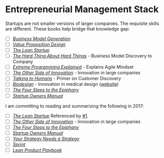 # Entrepreneurial Management Stack

Startups are not smaller versions of larger companies. The requisite skills are different. These books help bridge that knowledge gap:

- [ ] *[Business Model Generation](http://amzn.to/2eonwqy)*
- [ ] *[Value Proposition Design](http://amzn.to/2ePxD6j)* 
- [ ] *[The Lean Startup](http://amzn.to/2eK4PJk)* 
- [ ] *[The Hard Thing About Hard Things](http://amzn.to/2ePxGzb)* - Business Model Discovery to Company
- [ ] *[Extreme Programming Explained](http://amzn.to/2fHwr68)* - Explains Agile Mindset
- [ ] *[The Other Side of Innovation](http://amzn.to/2fHAdN4)* - Innovation in large companies
- [ ] *[Talking to Humans](http://amzn.to/2fIiYrj)* - Primer on Customer Discovery
- [ ] *[Biodesign](http://amzn.to/2ePwNXr)* - Innovation in medical design  ([website](http://www.stanford.edu/group/biodesign/cgi-bin/ebiodesign/index.php))
- [ ] *[The Four Steps to the Epiphany](http://amzn.to/2eJYzRO)*
- [ ] *[Startup Owners Manual](http://amzn.to/2fDDbjj)*

I am committing to reading and summarizing the following in 2017:

- [ ]  *[The Lean Startup](http://amzn.to/2eK4PJk)* Referenced by [#1](https://github.com/Merovex/innovators-reading-list/issues/1).
- [ ] *[The Other Side of Innovation](http://amzn.to/2fHAdN4)* - Innovation in large companies
- [ ] *[The Four Steps to the Epiphany](http://amzn.to/2eJYzRO)*
- [ ] *[Startup Owners Manual](http://amzn.to/2fDDbjj)*
- [ ] *[Your Strategy Needs a Strategy](http://amzn.to/2eVOz80)*
- [ ] *[Sprint](http://amzn.to/2fS55Xw)*
- [ ] *[Lean Product Playbook](http://amzn.to/2fS5LMn)*

